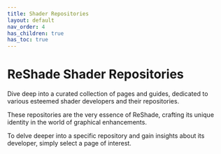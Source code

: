 ```yaml
---
title: Shader Repositories
layout: default
nav_order: 4
has_children: true
has_toc: true
---
```


# ReShade Shader Repositories

Dive deep into a curated collection of pages and guides, dedicated to various esteemed shader developers and their repositories.

These repositories are the very essence of ReShade, crafting its unique identity in the world of graphical enhancements.

To delve deeper into a specific repository and gain insights about its developer, simply select a page of interest.
